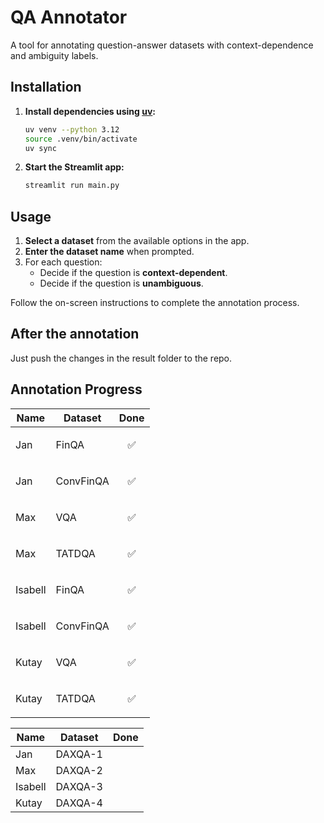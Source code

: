 # QA Annotator

A tool for annotating question-answer datasets with context-dependence and ambiguity labels.

## Installation

1. **Install dependencies using [uv](https://github.com/astral-sh/uv):**
    ```bash
    uv venv --python 3.12
    source .venv/bin/activate
    uv sync
    ```

2. **Start the Streamlit app:**
    ```bash
    streamlit run main.py
    ```

## Usage

1. **Select a dataset** from the available options in the app.
2. **Enter the dataset name** when prompted.
3. For each question:
    - Decide if the question is **context-dependent**.
    - Decide if the question is **unambiguous**.

Follow the on-screen instructions to complete the annotation process.

## After the annotation
Just push the changes in the result folder to the repo.

## Annotation Progress

| Name    | Dataset    | Done |
|---------|------------|------|
| Jan     | FinQA      |   <p align="center">✅</p>   |
| Jan     | ConvFinQA  |  <p align="center">✅</p>    |
| Max     | VQA        |  <p align="center">✅</p>  |
| Max     | TATDQA     |  <p align="center">✅</p>   |
| Isabell | FinQA      |  <p align="center">✅</p>   |
| Isabell | ConvFinQA  |  <p align="center">✅</p>   |
| Kutay   | VQA        |  <p align="center">✅</p>      |
| Kutay   | TATDQA     |  <p align="center">✅</p>      |

| Name    | Dataset    | Done |
|---------|------------|------|
| Jan     | DAXQA-1      |      |
| Max     | DAXQA-2        |    |
| Isabell | DAXQA-3      |    |
| Kutay   | DAXQA-4        |        |

